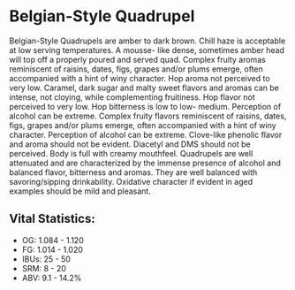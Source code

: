 # Belgian-Style Quadrupel

Belgian-Style Quadrupels are amber to dark brown. Chill haze is acceptable at low serving temperatures. A mousse- like dense, sometimes amber head will top off a properly poured and served quad. Complex fruity aromas reminiscent of raisins, dates, figs, grapes and/or plums emerge, often accompanied with a hint of winy character. Hop aroma not perceived to very low. Caramel, dark sugar and malty sweet flavors and aromas can be intense, not cloying, while complementing fruitiness. Hop flavor not perceived to very low. Hop bitterness is low to low- medium. Perception of alcohol can be extreme. Complex fruity flavors reminiscent of raisins, dates, figs, grapes and/or plums emerge, often accompanied with a hint of winy character. Perception of alcohol can be extreme. Clove-like phenolic flavor and aroma should not be evident. Diacetyl and DMS should not be perceived. Body is full with creamy mouthfeel. Quadrupels are well attenuated and are characterized by the immense presence of alcohol and balanced flavor, bitterness and aromas. They are well balanced with savoring/sipping drinkability. Oxidative character if evident in aged examples should be mild and pleasant.

## Vital Statistics:

- OG: 1.084 - 1.120
- FG: 1.014 - 1.020
- IBUs: 25 - 50
- SRM: 8 - 20
- ABV: 9.1 - 14.2% 
